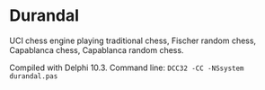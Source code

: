 # Durandal

UCI chess engine playing traditional chess, Fischer random chess, Capablanca chess, Capablanca random chess.

Compiled with Delphi 10.3. Command line: `DCC32 -CC -NSsystem durandal.pas`
